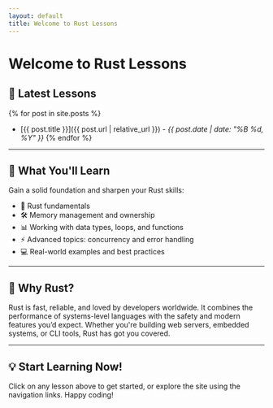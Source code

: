 ```yaml
---
layout: default
title: Welcome to Rust Lessons
---
```


# Welcome to Rust Lessons

## 🚀 Latest Lessons
{% for post in site.posts %}
- [{{ post.title }}]({{ post.url | relative_url }}) - *{{ post.date | date: "%B %d, %Y" }}* <!-- Changed permalink → url -->
{% endfor %}


---

## 🎯 What You'll Learn
Gain a solid foundation and sharpen your Rust skills:

- 🚩 Rust fundamentals
- 🛠️ Memory management and ownership
- 📊 Working with data types, loops, and functions
- ⚡ Advanced topics: concurrency and error handling
- 💻 Real-world examples and best practices

---

## 🌟 Why Rust?
Rust is fast, reliable, and loved by developers worldwide. It combines the performance of systems-level languages with the safety and modern features you’d expect. Whether you're building web servers, embedded systems, or CLI tools, Rust has got you covered.

---

## 💡 Start Learning Now!
Click on any lesson above to get started, or explore the site using the navigation links. Happy coding!
